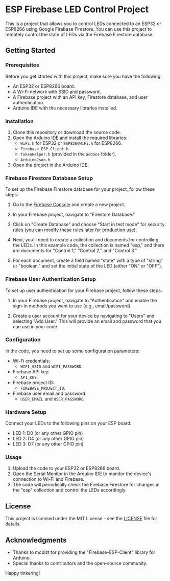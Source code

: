 # ESP Firebase LED Control Project

This is a project that allows you to control LEDs connected to an ESP32 or ESP8266 using Google Firebase Firestore. You can use this project to remotely control the state of LEDs via the Firebase Firestore database.

## Getting Started

### Prerequisites

Before you get started with this project, make sure you have the following:

- An ESP32 or ESP8266 board.
- A Wi-Fi network with SSID and password.
- A Firebase project with an API key, Firestore database, and user authentication.
- Arduino IDE with the necessary libraries installed.

### Installation

1. Clone this repository or download the source code.
2. Open the Arduino IDE and install the required libraries:
   - `WiFi.h` for ESP32 or `ESP8266WiFi.h` for ESP8266.
   - `Firebase_ESP_Client.h`
   - `TokenHelper.h` (provided in the `addons` folder).
   - `ArduinoJson.h`
3. Open the project in the Arduino IDE.

### Firebase Firestore Database Setup

To set up the Firebase Firestore database for your project, follow these steps:

1. Go to the [Firebase Console](https://console.firebase.google.com/) and create a new project.

2. In your Firebase project, navigate to "Firestore Database."

3. Click on "Create Database" and choose "Start in test mode" for security rules (you can modify these rules later for production use).

4. Next, you'll need to create a collection and documents for controlling the LEDs. In this example code, the collection is named "esp," and there are documents for "Control 1," "Control 2," and "Control 3."

5. For each document, create a field named "state" with a type of "string" or "boolean," and set the initial state of the LED (either "ON" or "OFF").

### Firebase User Authentication Setup

To set up user authentication for your Firebase project, follow these steps:

1. In your Firebase project, navigate to "Authentication" and enable the sign-in methods you want to use (e.g., email/password).

2. Create a user account for your device by navigating to "Users" and selecting "Add User." This will provide an email and password that you can use in your code.

### Configuration

In the code, you need to set up some configuration parameters:

- Wi-Fi credentials:
  - `WIFI_SSID` and `WIFI_PASSWORD`.
- Firebase API key:
  - `API_KEY`.
- Firebase project ID:
  - `FIREBASE_PROJECT_ID`.
- Firebase user email and password:
  - `USER_EMAIL` and `USER_PASSWORD`.

### Hardware Setup

Connect your LEDs to the following pins on your ESP board:

- LED 1: D0 (or any other GPIO pin)
- LED 2: D4 (or any other GPIO pin)
- LED 3: D7 (or any other GPIO pin)

### Usage

1. Upload the code to your ESP32 or ESP8266 board.
2. Open the Serial Monitor in the Arduino IDE to monitor the device's connection to Wi-Fi and Firebase.
3. The code will periodically check the Firebase Firestore for changes in the "esp" collection and control the LEDs accordingly.

## License

This project is licensed under the MIT License - see the [LICENSE](LICENSE) file for details.

## Acknowledgments

- Thanks to mobizt for providing the "Firebase-ESP-Client" library for Arduino.
- Special thanks to contributors and the open-source community.

Happy tinkering!

